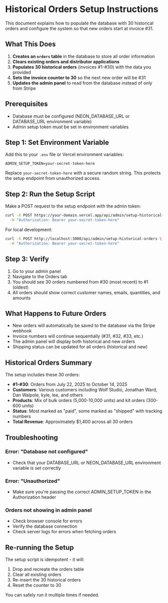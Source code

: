 # Historical Orders Setup Instructions

This document explains how to populate the database with 30 historical orders and configure the system so that new orders start at invoice #31.

## What This Does

1. **Creates an `orders` table** in the database to store all order information
2. **Clears existing orders and distributor applications**
3. **Populates 30 historical orders** (invoices #1-#30) with the data you provided
4. **Sets the invoice counter to 30** so the next new order will be #31
5. **Updates the admin panel** to read from the database instead of only from Stripe

## Prerequisites

- Database must be configured (NEON_DATABASE_URL or DATABASE_URL environment variable)
- Admin setup token must be set in environment variables

## Step 1: Set Environment Variable

Add this to your `.env` file or Vercel environment variables:

```
ADMIN_SETUP_TOKEN=your-secret-token-here
```

Replace `your-secret-token-here` with a secure random string. This protects the setup endpoint from unauthorized access.

## Step 2: Run the Setup Script

Make a POST request to the setup endpoint with the admin token:

```bash
curl -X POST https://your-domain.vercel.app/api/admin/setup-historical-orders \
  -H "Authorization: Bearer your-secret-token-here"
```

For local development:

```bash
curl -X POST http://localhost:3000/api/admin/setup-historical-orders \
  -H "Authorization: Bearer your-secret-token-here"
```

## Step 3: Verify

1. Go to your admin panel
2. Navigate to the Orders tab
3. You should see 30 orders numbered from #30 (most recent) to #1 (oldest)
4. All orders should show correct customer names, emails, quantities, and amounts

## What Happens to Future Orders

- New orders will automatically be saved to the database via the Stripe webhook
- Invoice numbers will continue sequentially (#31, #32, #33, etc.)
- The admin panel will display both historical and new orders
- Shipping status can be updated for all orders (historical and new)

## Historical Orders Summary

The setup includes these 30 orders:

- **#1-#30**: Orders from July 22, 2025 to October 14, 2025
- **Customers**: Various customers including Wolf Studio, Jonathan Ward, Dan Walpole, kyle, lee, and others
- **Products**: Mix of bulk orders (5,000-10,000 units) and kit orders (300-600 units)
- **Status**: Most marked as "paid", some marked as "shipped" with tracking numbers
- **Total Revenue**: Approximately $1,400 across all 30 orders

## Troubleshooting

### Error: "Database not configured"
- Check that your DATABASE_URL or NEON_DATABASE_URL environment variable is set correctly

### Error: "Unauthorized"
- Make sure you're passing the correct ADMIN_SETUP_TOKEN in the Authorization header

### Orders not showing in admin panel
- Check browser console for errors
- Verify the database connection
- Check server logs for errors when fetching orders

## Re-running the Setup

The setup script is idempotent - it will:
1. Drop and recreate the orders table
2. Clear all existing orders
3. Re-insert the 30 historical orders
4. Reset the counter to 30

You can safely run it multiple times if needed.
